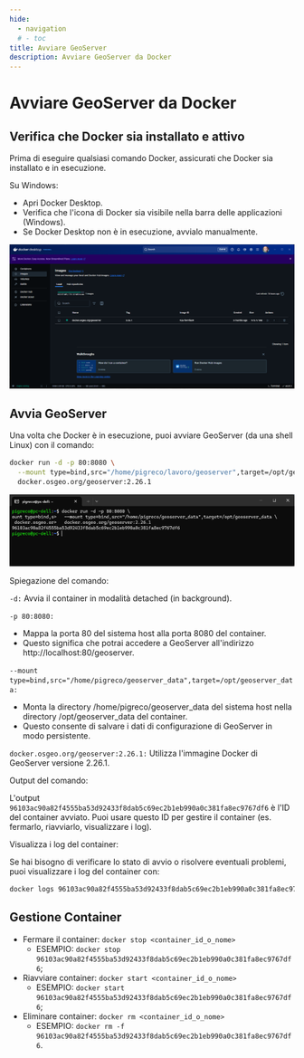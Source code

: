```yaml
---
hide:
  - navigation
  # - toc
title: Avviare GeoServer
description: Avviare GeoServer da Docker
---
```


# Avviare GeoServer da Docker

## Verifica che Docker sia installato e attivo

Prima di eseguire qualsiasi comando Docker, assicurati che Docker sia installato e in esecuzione.

Su Windows:

- Apri Docker Desktop.
- Verifica che l'icona di Docker sia visibile nella barra delle applicazioni (Windows).
- Se Docker Desktop non è in esecuzione, avvialo manualmente.

![](./imgs/2025-01-26_09h43_15.png)

## Avvia GeoServer
   
Una volta che Docker è in esecuzione, puoi avviare GeoServer (da una shell Linux) con il comando:

```bash
docker run -d -p 80:8080 \
  --mount type=bind,src="/home/pigreco/lavoro/geoserver",target=/opt/geoserver_data/ \
  docker.osgeo.org/geoserver:2.26.1
```

![](./imgs/2025-01-26_09h49_28.png)

Spiegazione del comando:

`-d:` Avvia il container in modalità detached (in background).

`-p 80:8080:`

- Mappa la porta 80 del sistema host alla porta 8080 del container.
- Questo significa che potrai accedere a GeoServer all'indirizzo http://localhost:80/geoserver.

`--mount type=bind,src="/home/pigreco/geoserver_data",target=/opt/geoserver_data:`

- Monta la directory /home/pigreco/geoserver_data del sistema host nella directory /opt/geoserver_data del container.
- Questo consente di salvare i dati di configurazione di GeoServer in modo persistente.

`docker.osgeo.org/geoserver:2.26.1:` Utilizza l'immagine Docker di GeoServer versione 2.26.1.

Output del comando:

L'output `96103ac90a82f4555ba53d92433f8dab5c69ec2b1eb990a0c381fa8ec9767df6` è l'ID del container avviato. Puoi usare questo ID per gestire il container (es. fermarlo, riavviarlo, visualizzare i log).

Visualizza i log del container:

Se hai bisogno di verificare lo stato di avvio o risolvere eventuali problemi, puoi visualizzare i log del container con:

```bash
docker logs 96103ac90a82f4555ba53d92433f8dab5c69ec2b1eb990a0c381fa8ec9767df6
```

## Gestione Container

- Fermare il container: `docker stop <container_id_o_nome>`
   - ESEMPIO: `docker stop 96103ac90a82f4555ba53d92433f8dab5c69ec2b1eb990a0c381fa8ec9767df6`;
- Riavviare container: `docker start <container_id_o_nome>`
   - ESEMPIO: `docker start 96103ac90a82f4555ba53d92433f8dab5c69ec2b1eb990a0c381fa8ec9767df6`;
- Eliminare container: `docker rm <container_id_o_nome>`
   - ESEMPIO: `docker rm -f 96103ac90a82f4555ba53d92433f8dab5c69ec2b1eb990a0c381fa8ec9767df6`.
